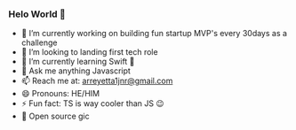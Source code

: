 ### Helo World 👋

- 🔭 I’m currently working on building fun startup MVP's every 30days as a challenge
- 👯 I’m looking to landing first tech role
- 🌱 I’m currently learning Swift 🤖
- 💬 Ask me anything Javascript
- 📫 Reach me at: arreyetta1jnr@gmail.com
- 😄 Pronouns: HE/HIM
- ⚡ Fun fact: TS is way cooler than JS 😉
- 🤖 Open source gic


